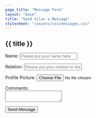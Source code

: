 ```yaml
---
page_title: "Message Form"
layout: "base"
title: "Send Silas a Message"
stylesheet: "/assets/css/messages.css"
---
```



<div class="form-container">
  <h2>{{ title }}</h2>

  <form method="post" name="Send Silas a Message" data-netlify="true" enctype="multipart/form-data" action="/thank-you">
    <p>
      <label for="name">Name:</label>
      <input type="text" name="name" id="name" placeholder="Please put your name here" required>
    </p>
        <p>
      <label for="relation">Relation:</label>
      <input type="text" name="relation" id="name" placeholder="Please put your relation to the graduate here" required>
    </p>
    <p>
      <label for="picture">Profile Picture:</label>
      <input type="file" name="picture" id="picture">
    </p>
    <p>
      <label for="comments">Comments:</label><br/>
      <textarea name="comments" id="comments" required></textarea>
    </p>
    <p>
      <input type="submit" value="Send Message" id="button">
    </p>
  </form>
</div>